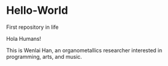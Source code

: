 # Hello-World
First repository in life

Hola Humans!

This is Wenlai Han, an organometallics researcher interested in programming, arts, and music.
